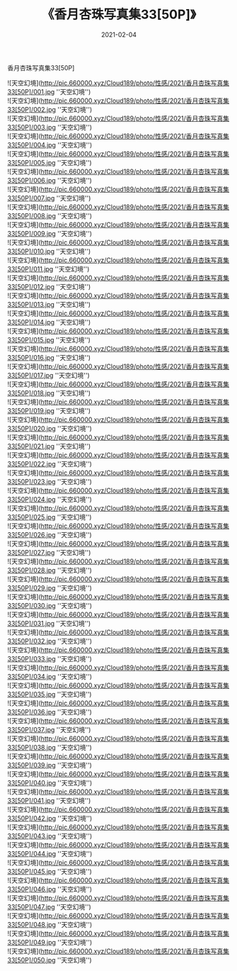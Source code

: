 ﻿---
layout: post
title:  《香月杏珠写真集33[50P]》
date:   2021-02-04
img: http://pic.660000.xyz/Cloud189/photo/性感/2021/香月杏珠写真集33[50P]/000.jpg
categories: [美女, 性感, 泳衣]
---

香月杏珠写真集33[50P]



![天空幻境](http://pic.660000.xyz/Cloud189/photo/性感/2021/香月杏珠写真集33[50P]/001.jpg ''天空幻境'') <br>
![天空幻境](http://pic.660000.xyz/Cloud189/photo/性感/2021/香月杏珠写真集33[50P]/002.jpg ''天空幻境'') <br>
![天空幻境](http://pic.660000.xyz/Cloud189/photo/性感/2021/香月杏珠写真集33[50P]/003.jpg ''天空幻境'') <br>
![天空幻境](http://pic.660000.xyz/Cloud189/photo/性感/2021/香月杏珠写真集33[50P]/004.jpg ''天空幻境'') <br>
![天空幻境](http://pic.660000.xyz/Cloud189/photo/性感/2021/香月杏珠写真集33[50P]/005.jpg ''天空幻境'') <br>
![天空幻境](http://pic.660000.xyz/Cloud189/photo/性感/2021/香月杏珠写真集33[50P]/006.jpg ''天空幻境'') <br>
![天空幻境](http://pic.660000.xyz/Cloud189/photo/性感/2021/香月杏珠写真集33[50P]/007.jpg ''天空幻境'') <br>
![天空幻境](http://pic.660000.xyz/Cloud189/photo/性感/2021/香月杏珠写真集33[50P]/008.jpg ''天空幻境'') <br>
![天空幻境](http://pic.660000.xyz/Cloud189/photo/性感/2021/香月杏珠写真集33[50P]/009.jpg ''天空幻境'') <br>
![天空幻境](http://pic.660000.xyz/Cloud189/photo/性感/2021/香月杏珠写真集33[50P]/010.jpg ''天空幻境'') <br>
![天空幻境](http://pic.660000.xyz/Cloud189/photo/性感/2021/香月杏珠写真集33[50P]/011.jpg ''天空幻境'') <br>
![天空幻境](http://pic.660000.xyz/Cloud189/photo/性感/2021/香月杏珠写真集33[50P]/012.jpg ''天空幻境'') <br>
![天空幻境](http://pic.660000.xyz/Cloud189/photo/性感/2021/香月杏珠写真集33[50P]/013.jpg ''天空幻境'') <br>
![天空幻境](http://pic.660000.xyz/Cloud189/photo/性感/2021/香月杏珠写真集33[50P]/014.jpg ''天空幻境'') <br>
![天空幻境](http://pic.660000.xyz/Cloud189/photo/性感/2021/香月杏珠写真集33[50P]/015.jpg ''天空幻境'') <br>
![天空幻境](http://pic.660000.xyz/Cloud189/photo/性感/2021/香月杏珠写真集33[50P]/016.jpg ''天空幻境'') <br>
![天空幻境](http://pic.660000.xyz/Cloud189/photo/性感/2021/香月杏珠写真集33[50P]/017.jpg ''天空幻境'') <br>
![天空幻境](http://pic.660000.xyz/Cloud189/photo/性感/2021/香月杏珠写真集33[50P]/018.jpg ''天空幻境'') <br>
![天空幻境](http://pic.660000.xyz/Cloud189/photo/性感/2021/香月杏珠写真集33[50P]/019.jpg ''天空幻境'') <br>
![天空幻境](http://pic.660000.xyz/Cloud189/photo/性感/2021/香月杏珠写真集33[50P]/020.jpg ''天空幻境'') <br>
![天空幻境](http://pic.660000.xyz/Cloud189/photo/性感/2021/香月杏珠写真集33[50P]/021.jpg ''天空幻境'') <br>
![天空幻境](http://pic.660000.xyz/Cloud189/photo/性感/2021/香月杏珠写真集33[50P]/022.jpg ''天空幻境'') <br>
![天空幻境](http://pic.660000.xyz/Cloud189/photo/性感/2021/香月杏珠写真集33[50P]/023.jpg ''天空幻境'') <br>
![天空幻境](http://pic.660000.xyz/Cloud189/photo/性感/2021/香月杏珠写真集33[50P]/024.jpg ''天空幻境'') <br>
![天空幻境](http://pic.660000.xyz/Cloud189/photo/性感/2021/香月杏珠写真集33[50P]/025.jpg ''天空幻境'') <br>
![天空幻境](http://pic.660000.xyz/Cloud189/photo/性感/2021/香月杏珠写真集33[50P]/026.jpg ''天空幻境'') <br>
![天空幻境](http://pic.660000.xyz/Cloud189/photo/性感/2021/香月杏珠写真集33[50P]/027.jpg ''天空幻境'') <br>
![天空幻境](http://pic.660000.xyz/Cloud189/photo/性感/2021/香月杏珠写真集33[50P]/028.jpg ''天空幻境'') <br>
![天空幻境](http://pic.660000.xyz/Cloud189/photo/性感/2021/香月杏珠写真集33[50P]/029.jpg ''天空幻境'') <br>
![天空幻境](http://pic.660000.xyz/Cloud189/photo/性感/2021/香月杏珠写真集33[50P]/030.jpg ''天空幻境'') <br>
![天空幻境](http://pic.660000.xyz/Cloud189/photo/性感/2021/香月杏珠写真集33[50P]/031.jpg ''天空幻境'') <br>
![天空幻境](http://pic.660000.xyz/Cloud189/photo/性感/2021/香月杏珠写真集33[50P]/032.jpg ''天空幻境'') <br>
![天空幻境](http://pic.660000.xyz/Cloud189/photo/性感/2021/香月杏珠写真集33[50P]/033.jpg ''天空幻境'') <br>
![天空幻境](http://pic.660000.xyz/Cloud189/photo/性感/2021/香月杏珠写真集33[50P]/034.jpg ''天空幻境'') <br>
![天空幻境](http://pic.660000.xyz/Cloud189/photo/性感/2021/香月杏珠写真集33[50P]/035.jpg ''天空幻境'') <br>
![天空幻境](http://pic.660000.xyz/Cloud189/photo/性感/2021/香月杏珠写真集33[50P]/036.jpg ''天空幻境'') <br>
![天空幻境](http://pic.660000.xyz/Cloud189/photo/性感/2021/香月杏珠写真集33[50P]/037.jpg ''天空幻境'') <br>
![天空幻境](http://pic.660000.xyz/Cloud189/photo/性感/2021/香月杏珠写真集33[50P]/038.jpg ''天空幻境'') <br>
![天空幻境](http://pic.660000.xyz/Cloud189/photo/性感/2021/香月杏珠写真集33[50P]/039.jpg ''天空幻境'') <br>
![天空幻境](http://pic.660000.xyz/Cloud189/photo/性感/2021/香月杏珠写真集33[50P]/040.jpg ''天空幻境'') <br>
![天空幻境](http://pic.660000.xyz/Cloud189/photo/性感/2021/香月杏珠写真集33[50P]/041.jpg ''天空幻境'') <br>
![天空幻境](http://pic.660000.xyz/Cloud189/photo/性感/2021/香月杏珠写真集33[50P]/042.jpg ''天空幻境'') <br>
![天空幻境](http://pic.660000.xyz/Cloud189/photo/性感/2021/香月杏珠写真集33[50P]/043.jpg ''天空幻境'') <br>
![天空幻境](http://pic.660000.xyz/Cloud189/photo/性感/2021/香月杏珠写真集33[50P]/044.jpg ''天空幻境'') <br>
![天空幻境](http://pic.660000.xyz/Cloud189/photo/性感/2021/香月杏珠写真集33[50P]/045.jpg ''天空幻境'') <br>
![天空幻境](http://pic.660000.xyz/Cloud189/photo/性感/2021/香月杏珠写真集33[50P]/046.jpg ''天空幻境'') <br>
![天空幻境](http://pic.660000.xyz/Cloud189/photo/性感/2021/香月杏珠写真集33[50P]/047.jpg ''天空幻境'') <br>
![天空幻境](http://pic.660000.xyz/Cloud189/photo/性感/2021/香月杏珠写真集33[50P]/048.jpg ''天空幻境'') <br>
![天空幻境](http://pic.660000.xyz/Cloud189/photo/性感/2021/香月杏珠写真集33[50P]/049.jpg ''天空幻境'') <br>
![天空幻境](http://pic.660000.xyz/Cloud189/photo/性感/2021/香月杏珠写真集33[50P]/050.jpg ''天空幻境'') <br>